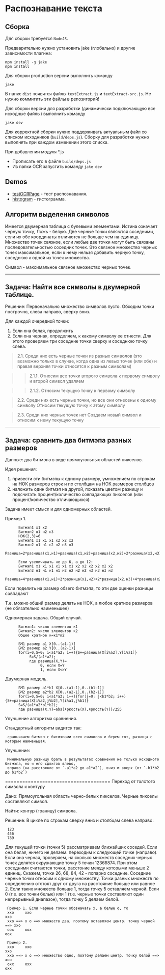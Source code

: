 Распознавание текста
================

Сборка
------

Для сборки требуется `NodeJS`.

Предварительно нужно установить jake (глобально) и другие зависимости плагина:
```
npm install -g jake
npm install
```

Для сборки production версии выполнить команду
```
jake
```

В папке `dist` появятся файлы `textExtract.js` и `textExtract-src.js`. Не нужно коммитить эти файлы в репозиторий!

Для сборки версии для разработки (динамически подключающую все исходные файлы) выполнить команду

```
jake dev
```

Для корректной сборки нужно поддерживать актуальным файл со списком исходников (`build/deps.js`). Сборку для разработки нужно выполнять при каждом изменении этого списка.

При добавлении модуля *.js

+ Прописать его в файле `build/deps.js`
+ Из папки OCR запустить команду `jake dev`

Demos
------
  * [testOCRPage](http://a402539.github.com/OCR/examples/testOCRPage.html) - тест распознавания.
  * [histogram](http://a402539.github.com/OCR/examples/histogram.html) - гистограмма.

Алгоритм выделения символов
------

Имеется двумерная таблица с булевыми элементами. Истина означает черную точку, Ложь - белую.
Две черные точки являются соседними, если их обе координаты отличются не больше чем на единицу.
Множество точек связное, если любые две точки могут быть связаны последовательностью соседних точек.
Это связное множество черных точек максимальное, если к нему нельзя добавить черную точку, соседнюю к одной из точек множества.

Символ - максимальное связное множество черных точек.

***
Задача: Найти все символы в двумерной таблице.
--

Решение:
Первоначально множество символов пусто.
Обходим точки построчно, слева направо, сверху вниз.

Для каждой очередной точки:

1. Если она белая, продолжить
2. Если она черная, определяем, к какому символу ее отнести.
     Для этого проверяем три соседние точки сверху и соседнюю точку слева.

 > 2.1. Среди них есть черные точки из разных символов (это возможно только в случае, когда одна из левых точек (или обе) и правая верхняя точки относятся к разным символам)
 
 >> 2.1.1. Относим все точки второго символа к первому символу и второй символ удаляем
 
 >> 2.1.2. Относим текущую точку к первому символу

 > 2.2. Среди них есть черные точки, но все они отнесены к одному символу
  Относим текущую точку к этому символу
  
 > 2.3. Среди них черных точек нет
  Создаем новый символ и относим к нему текущую точку
  
***
Задача: сравнить два битмэпа разных размеров
--
Данные: два битмэпа в виде прямоугольных областей пикселов.

Идея решения:

1. привести эти битмэпы к одному размеру, умножением по строкам на НОК размеров строк и по столбцам на НОК размеров столбцов
2. наложить один битмэп на другой, показать цветом разницу и подсчитать процент/количество совпадающих пикселов (или процент/количество отличающихся)

Задача имеет смысл и для одномерных областей.

Пример 1.

          Битмэп1 х1 х2
          Битмэп2 н1 н2 н3
          НОК(2,3)=6
          Битмэп1 х1 х1 х1 х2 х2 х2
          Битмэп2 н1 н1 н2 н2 н3 н3
          Разница=2*разница(х1,н1)+разница(х1,н2)+разница(х2,н2)+2*разница(х2,н3)

          Если увеличивать не до 6, а до 12:
          Битмэп1 х1 х1 х1 х1 х1 х1 х2 х2 х2 х2 х2 х2
          Битмэп2 н1 н1 н1 н1 н2 н2 н2 н2 н3 н3 н3 н3
          Разница=4*разница(х1,н1)+2*разница(х1,н2)+2*разница(х2,н3)+4*разница(х2,н3)

Если поделить на размер обзего битмэпа, то эти две оценки разницы совпадают

Т.е. можно общий размер делать не НОК, а любое кратное размеров (не обязательно наименьшее)

Одномерная задача. Общий случай.

          Битмэп1: число элементов к1
          Битмэп2: число элементов к2
          Общее кратное к=к1*к2

          БМ1 размер а1 X[0..(a1-1)]
          БМ2 размер а2 Y[0..(a2-1)]
          for(i=0,S=0; i<a1*a2; i++){S+=разница(X[i%a2],Y[i%a1]}
               S=S/(a1*a2);
               где разница(X,Y)=
                    0, если X=Y
                    1, если X<>Y

Двумерная модель.

          БМ1 размер a1*b1 X[0..(a1-1),0..(b1-1)]
          БМ2 размер a2*b2 X[0..(a2-1),0..(b2-1)]
          for(i=0,S=0; i<a1*a2; i++){for(j=0; j<b1*b2; i++){S+=разница(X[i%a2,j%b2],Y[i%a1,j%b1]}
          S=S/(a1*a2*b1*b2);
          где разница(X,Y)=abs(яркость(X),яркость(Y))/255

Улучшение алгоритма сравнения.

Стандартный алгоритм видится так:

     сравниваем битмэп с битмэпами всех символов и берем тот, разница с которым наименьшая.
Улучшение:

     Минимальную разницу брать в результатах сравнения не только исходного битмэпа, но и его сдвигов влево,
     вправо (на расстояние от `-a1*a2 до a1*a2`), вниз и вверх (от `-b1*b2 до b1*b2`)

=====================================
Переход от толстого символа к контуру

Дано: Прямоугольная область черно-белых пикселов. Черные пикселы составляют символ.

Найти: контур (границу) символа.

Решение:
В цикле по строкам сверху вниз и столбцам слева направо:

     123
     456
     789

Для текущей точки (точки 5) рассматриваем ближайших соседей.
Если она белая, ничего не делаем. переходим к следующей точке (направо).
Если она черная, проверяем, на сколько множеств соседних черных точек делятся окружающие точку 5 точки 12369874.
При этом соседними считаются точки, расстоние между которыми меньше 2 единиц.
Скажем, точки 26, 68, 84, 42 - попарно соседние.
Соседние черные точки относим к одному множеству.
Точки разных множеств по определению отстоят друг от друга на расстояние больше или равное 2.
Если таких множеств больше 1, тогда точку 5 оставляем черной. 
Если 0 (т.е. все точки белые) или 1 (т.е. черные точки составляют один непрерывный диапазон), тогда точку 5 делаем белой.

     Пример 1. Если черные точки обозначать х, а белые о, то
     ххо     ххо                                                             ххо
     ххо ==> х о ==> множеств два, поэтому оставляем центр. точку черной ==> ххо
     оох     оох                                                             оох
     
     Пример 2.
     ххо     ххо                                                           ххо
     ххо ==> х о ==> множество одно, поэтому делаем центр. точку белой ==> хоо
     охх     охх                                                           охх


